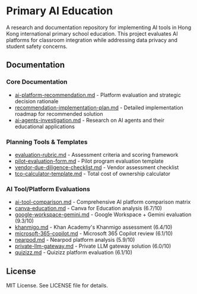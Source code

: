 # Primary AI Education

A research and documentation repository for implementing AI tools in Hong Kong international primary school education. This project evaluates AI platforms for classroom integration while addressing data privacy and student safety concerns.

## Documentation

### Core Documentation

- [ai-platform-recommendation.md](docs/ai-platform-recommendation.md) - Platform evaluation and strategic decision rationale
- [recommendation-implementation-plan.md](docs/google-workspace-implementation-plan.md) - Detailed implementation roadmap for recommended solution
- [ai-agents-investigation.md](docs/ai-agents-investigation.md) - Research on AI agents and their educational applications

### Planning Tools & Templates
- [evaluation-rubric.md](docs/evaluation-rubric.md) - Assessment criteria and scoring framework
- [pilot-evaluation-form.md](docs/pilot-evaluation-form.md) - Pilot program evaluation template
- [vendor-due-diligence-checklist.md](docs/vendor-due-diligence-checklist.md) - Vendor assessment checklist
- [tco-calculator-template.md](docs/tco-calculator-template.md) - Total cost of ownership calculator

### AI Tool/Platform Evaluations
- [ai-tool-comparison.md](docs/ai-tool-comparison.md) - Comprehensive AI platform comparison matrix 
- [canva-education.md](docs/tools/canva-education.md) - Canva for Education analysis (6.7/10)
- [google-workspace-gemini.md](docs/tools/google-workspace-gemini.md) - Google Workspace + Gemini evaluation (9.3/10)
- [khanmigo.md](docs/tools/khanmigo.md) - Khan Academy's Khanmigo assessment (6.4/10)
- [microsoft-365-copilot.md](docs/tools/microsoft-365-copilot.md) - Microsoft 365 Copilot review (6.1/10)
- [nearpod.md](docs/tools/nearpod.md) - Nearpod platform analysis (5.9/10)
- [private-llm-gateway.md](docs/tools/private-llm-gateway.md) - Private LLM gateway solution (6.0/10)
- [quizizz.md](docs/tools/quizizz.md) - Quizizz platform evaluation (6.1/10)

## License

MIT License. See LICENSE file for details.